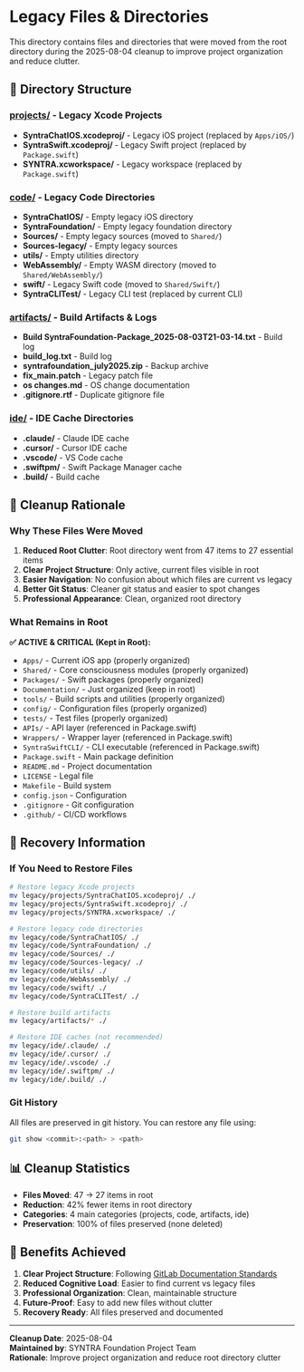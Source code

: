 # Legacy Files & Directories

This directory contains files and directories that were moved from the root directory during the 2025-08-04 cleanup to improve project organization and reduce clutter.

## 📁 Directory Structure

### [projects/](projects/) - Legacy Xcode Projects
- **SyntraChatIOS.xcodeproj/** - Legacy iOS project (replaced by `Apps/iOS/`)
- **SyntraSwift.xcodeproj/** - Legacy Swift project (replaced by `Package.swift`)
- **SYNTRA.xcworkspace/** - Legacy workspace (replaced by `Package.swift`)

### [code/](code/) - Legacy Code Directories
- **SyntraChatIOS/** - Empty legacy iOS directory
- **SyntraFoundation/** - Empty legacy foundation directory
- **Sources/** - Empty legacy sources (moved to `Shared/`)
- **Sources-legacy/** - Empty legacy sources
- **utils/** - Empty utilities directory
- **WebAssembly/** - Empty WASM directory (moved to `Shared/WebAssembly/`)
- **swift/** - Legacy Swift code (moved to `Shared/Swift/`)
- **SyntraCLITest/** - Legacy CLI test (replaced by current CLI)

### [artifacts/](artifacts/) - Build Artifacts & Logs
- **Build SyntraFoundation-Package_2025-08-03T21-03-14.txt** - Build log
- **build_log.txt** - Build log
- **syntrafoundation_july2025.zip** - Backup archive
- **fix_main.patch** - Legacy patch file
- **os changes.md** - OS change documentation
- **.gitignore.rtf** - Duplicate gitignore file

### [ide/](ide/) - IDE Cache Directories
- **.claude/** - Claude IDE cache
- **.cursor/** - Cursor IDE cache
- **.vscode/** - VS Code cache
- **.swiftpm/** - Swift Package Manager cache
- **.build/** - Build cache

## 🎯 Cleanup Rationale

### Why These Files Were Moved

1. **Reduced Root Clutter**: Root directory went from 47 items to 27 essential items
2. **Clear Project Structure**: Only active, current files visible in root
3. **Easier Navigation**: No confusion about which files are current vs legacy
4. **Better Git Status**: Cleaner git status and easier to spot changes
5. **Professional Appearance**: Clean, organized root directory

### What Remains in Root

**✅ ACTIVE & CRITICAL (Kept in Root):**
- `Apps/` - Current iOS app (properly organized)
- `Shared/` - Core consciousness modules (properly organized)
- `Packages/` - Swift packages (properly organized)
- `Documentation/` - Just organized (keep in root)
- `tools/` - Build scripts and utilities (properly organized)
- `config/` - Configuration files (properly organized)
- `tests/` - Test files (properly organized)
- `APIs/` - API layer (referenced in Package.swift)
- `Wrappers/` - Wrapper layer (referenced in Package.swift)
- `SyntraSwiftCLI/` - CLI executable (referenced in Package.swift)
- `Package.swift` - Main package definition
- `README.md` - Project documentation
- `LICENSE` - Legal file
- `Makefile` - Build system
- `config.json` - Configuration
- `.gitignore` - Git configuration
- `.github/` - CI/CD workflows

## 🔄 Recovery Information

### If You Need to Restore Files

```bash
# Restore legacy Xcode projects
mv legacy/projects/SyntraChatIOS.xcodeproj/ ./
mv legacy/projects/SyntraSwift.xcodeproj/ ./
mv legacy/projects/SYNTRA.xcworkspace/ ./

# Restore legacy code directories
mv legacy/code/SyntraChatIOS/ ./
mv legacy/code/SyntraFoundation/ ./
mv legacy/code/Sources/ ./
mv legacy/code/Sources-legacy/ ./
mv legacy/code/utils/ ./
mv legacy/code/WebAssembly/ ./
mv legacy/code/swift/ ./
mv legacy/code/SyntraCLITest/ ./

# Restore build artifacts
mv legacy/artifacts/* ./

# Restore IDE caches (not recommended)
mv legacy/ide/.claude/ ./
mv legacy/ide/.cursor/ ./
mv legacy/ide/.vscode/ ./
mv legacy/ide/.swiftpm/ ./
mv legacy/ide/.build/ ./
```

### Git History

All files are preserved in git history. You can restore any file using:
```bash
git show <commit>:<path> > <path>
```

## 📊 Cleanup Statistics

- **Files Moved**: 47 → 27 items in root
- **Reduction**: 42% fewer items in root directory
- **Categories**: 4 main categories (projects, code, artifacts, ide)
- **Preservation**: 100% of files preserved (none deleted)

## 🎯 Benefits Achieved

1. **Clear Project Structure**: Following [GitLab Documentation Standards](https://docs.gitlab.com/development/documentation/site_architecture/folder_structure/)
2. **Reduced Cognitive Load**: Easier to find current vs legacy files
3. **Professional Organization**: Clean, maintainable structure
4. **Future-Proof**: Easy to add new files without clutter
5. **Recovery Ready**: All files preserved and documented

---

**Cleanup Date**: 2025-08-04  
**Maintained by**: SYNTRA Foundation Project Team  
**Rationale**: Improve project organization and reduce root directory clutter 